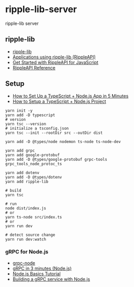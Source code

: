 # ripple-lib-server
ripple-lib server

## ripple-lib
- [ripple-lib](https://github.com/ripple/ripple-lib)
- [Applications using ripple-lib (RippleAPI)](https://github.com/ripple/ripple-lib/blob/develop/APPLICATIONS.md)
- [Get Started with RippleAPI for JavaScript](https://xrpl.org/get-started-with-rippleapi-for-javascript.html)
- [RippleAPI Reference](https://xrpl.org/ja/rippleapi-reference.html)

## Setup
- [How to Set Up a TypeScript + Node.js App in 5 Minutes](https://levelup.gitconnected.com/how-to-set-up-a-typescript-node-js-app-in-5-minutes-93ffee3b1768)
- [How to Setup a TypeScript + Node.js Project](https://khalilstemmler.com/blogs/typescript/node-starter-project/)


```
yarn init -y
yarn add -D typescript
# version
yarn tsc --version
# initialize a tsconfig.json
yarn tsc --init --rootDir src --outDir dist

yarn add -D @types/node nodemon ts-node ts-node-dev

yarn add grpc
yarn add google-protobuf
yarn add -D @types/google-protobuf grpc-tools grpc_tools_node_protoc_ts

yarn add dotenv
yarn add -D @types/dotenv
yarn add ripple-lib

# build
yarn tsc

# run
node dist/index.js
# or
yarn ts-node src/index.ts
# or
yarn run dev

# detect source change
yarn run dev:watch
```

### gRPC for Node.js
- [grpc-node](https://github.com/grpc/grpc-node)
- [gRPC in 3 minutes (Node.js)](https://github.com/grpc/grpc/tree/master/examples/node)
- [Node.js Basics Tutorial](https://grpc.io/docs/languages/node/basics/)
- [Building a gRPC service with Node.js](https://codelabs.developers.google.com/codelabs/cloud-grpc/index.html#0)
